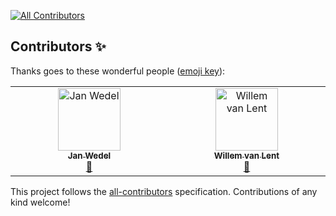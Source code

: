 <!-- ALL-CONTRIBUTORS-BADGE:START - Do not remove or modify this section -->
[![All Contributors](https://img.shields.io/badge/all_contributors-2-orange.svg?style=flat-square)](#contributors-)
<!-- ALL-CONTRIBUTORS-BADGE:END -->
## Contributors ✨

Thanks goes to these wonderful people ([emoji key](https://allcontributors.org/docs/en/emoji-key)):

<!-- ALL-CONTRIBUTORS-LIST:START - Do not remove or modify this section -->
<!-- prettier-ignore-start -->
<!-- markdownlint-disable -->
<table>
  <tbody>
    <tr>
      <td align="center" valign="top" width="14.28%"><a href="http://return.co.de"><img src="https://avatars.githubusercontent.com/u/4849728?v=4?s=100" width="100px;" alt="Jan Wedel"/><br /><sub><b>Jan Wedel</b></sub></a><br /><a href="https://github.com/mthmulders/mcs/issues?q=author%3Ajwedel" title="Bug reports">🐛</a></td>
      <td align="center" valign="top" width="14.28%"><a href="https://github.com/willemvanlent"><img src="https://avatars.githubusercontent.com/u/4223994?v=4?s=100" width="100px;" alt="Willem van Lent"/><br /><sub><b>Willem van Lent</b></sub></a><br /><a href="https://github.com/mthmulders/mcs/issues?q=author%3Awillemvanlent" title="Bug reports">🐛</a></td>
    </tr>
  </tbody>
</table>

<!-- markdownlint-restore -->
<!-- prettier-ignore-end -->

<!-- ALL-CONTRIBUTORS-LIST:END -->

This project follows the [all-contributors](https://github.com/all-contributors/all-contributors) specification. Contributions of any kind welcome!
